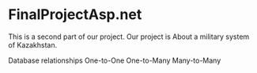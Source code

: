 # FinalProjectAsp.net
This is a second part of our project.
Our project  is About a military system of Kazakhstan.

Database relationships
One-to-One
One-to-Many
Many-to-Many
